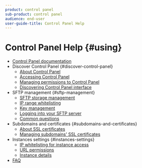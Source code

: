 ```yaml
---
product: control panel
sub-product: control panel
audience: end-user
user-guide-title: Control Panel Help
---
```


# Control Panel Help {#using}

+ [Control Panel documentation](control-panel-home.md)
+ Discover Control Panel {#discover-control-panel}
  + [About Control Panel](discover/using/about-control-panel.md)  
  + [Accessing Control Panel](discover/using/accessing-control-panel.md)
  + [Managing permissions to Control Panel](discover/using/managing-permissions.md)
  + [Discovering Control Panel interface](discover/using/discovering-the-interface.md)
+ SFTP management {#sftp-management}
  + [SFTP storage management](sftp/using/sftp-storage-management.md)
  + [IP range whitelisting](sftp/using/ip-range-whitelisting.md)
  + [Key management](sftp/using/key-management.md)
  + [Logging into your SFTP server](sftp/using/logging-into-sftp-server.md)
  + [Common questions](sftp/using/common-questions.md)
+ Subdomains and certificates {#subdomains-and-certificates}
  + [About SSL certificates](subdomains-certificates/using/about-ssl-certificates.md)
  + [Managing subdomains' SSL certificates](subdomains-certificates/using/managing-ssl-certificates.md)
+ Instances settings {#instances-settings}
  + [IP whitelisting for instance access](instances-settings/using/ip-whitelisting-instance-access.md)
  + [URL permissions](instances-settings/using/url-permissions.md)
  + [Instance details](instances-settings/using/instance-details.md)
+ [FAQ](faq.md)
